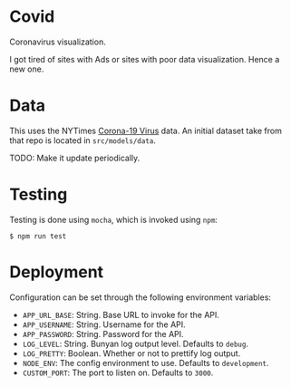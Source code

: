 # Covid

Coronavirus visualization.

I got tired of sites with Ads or sites with poor data visualization. Hence a new one.

# Data

This uses the NYTimes [Corona-19 Virus](https://github.com/nytimes/covid-19-data) data. An initial
dataset take from that repo is located in `src/models/data`.

TODO: Make it update periodically.

# Testing

Testing is done using `mocha`, which is invoked using `npm`:

```
$ npm run test
```

# Deployment

Configuration can be set through the following environment variables:

* `APP_URL_BASE`: String. Base URL to invoke for the API.
* `APP_USERNAME`: String. Username for the API.
* `APP_PASSWORD`: String. Password for the API.
* `LOG_LEVEL`: String. Bunyan log output level. Defaults to `debug`.
* `LOG_PRETTY`: Boolean. Whether or not to prettify log output.
* `NODE_ENV`: The config environment to use. Defaults to `development`.
* `CUSTOM_PORT`: The port to listen on. Defaults to `3000`.

